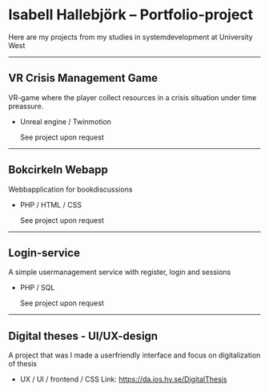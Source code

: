 # Isabell Hallebjörk – Portfolio-project

Here are my projects from my studies in systemdevelopment at University West

---

##  VR Crisis Management Game
VR-game where the player collect resources in a crisis situation under time preassure.
- Unreal engine / Twinmotion

  See project upon request

---

## Bokcirkeln Webapp
Webbapplication for bookdiscussions
- PHP / HTML / CSS

  See project upon request
---

## Login-service 
A simple usermanagement service with register, login and sessions
- PHP / SQL

  See project upon request
---

## Digital theses - UI/UX-design
A project that was I made a userfriendly interface and focus on  digitalization of thesis
- UX / UI / frontend / CSS
  Link: https://da.ios.hv.se/DigitalThesis
